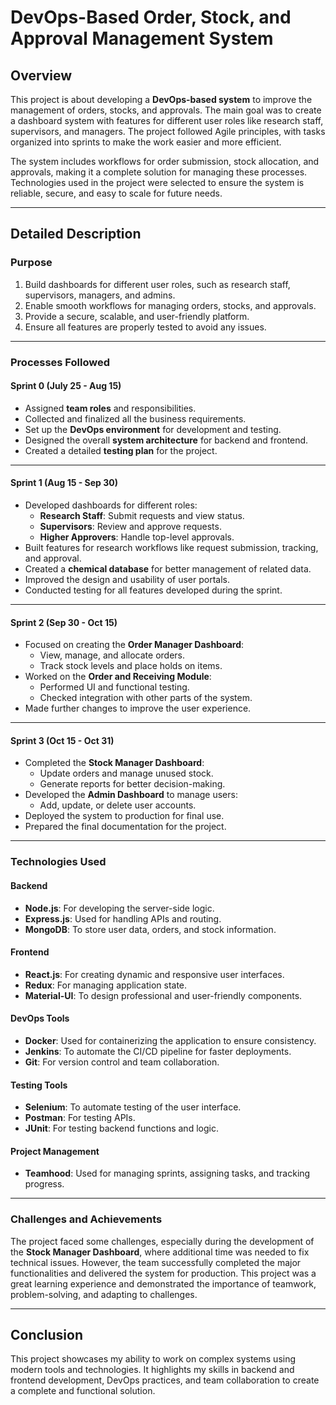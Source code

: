 # DevOps-Based Order, Stock, and Approval Management System

## **Overview**  
This project is about developing a **DevOps-based system** to improve the management of orders, stocks, and approvals. The main goal was to create a dashboard system with features for different user roles like research staff, supervisors, and managers. The project followed Agile principles, with tasks organized into sprints to make the work easier and more efficient.  

The system includes workflows for order submission, stock allocation, and approvals, making it a complete solution for managing these processes. Technologies used in the project were selected to ensure the system is reliable, secure, and easy to scale for future needs.

---

## **Detailed Description**  

### **Purpose**  
1. Build dashboards for different user roles, such as research staff, supervisors, managers, and admins.  
2. Enable smooth workflows for managing orders, stocks, and approvals.  
3. Provide a secure, scalable, and user-friendly platform.  
4. Ensure all features are properly tested to avoid any issues.  

---

### **Processes Followed**  

#### **Sprint 0 (July 25 - Aug 15)**  
- Assigned **team roles** and responsibilities.  
- Collected and finalized all the business requirements.  
- Set up the **DevOps environment** for development and testing.  
- Designed the overall **system architecture** for backend and frontend.  
- Created a detailed **testing plan** for the project.  

---

#### **Sprint 1 (Aug 15 - Sep 30)**  
- Developed dashboards for different roles:  
   - **Research Staff**: Submit requests and view status.  
   - **Supervisors**: Review and approve requests.  
   - **Higher Approvers**: Handle top-level approvals.  
- Built features for research workflows like request submission, tracking, and approval.  
- Created a **chemical database** for better management of related data.  
- Improved the design and usability of user portals.  
- Conducted testing for all features developed during the sprint.  

---

#### **Sprint 2 (Sep 30 - Oct 15)**  
- Focused on creating the **Order Manager Dashboard**:  
   - View, manage, and allocate orders.  
   - Track stock levels and place holds on items.  
- Worked on the **Order and Receiving Module**:  
   - Performed UI and functional testing.  
   - Checked integration with other parts of the system.  
- Made further changes to improve the user experience.  

---

#### **Sprint 3 (Oct 15 - Oct 31)**  
- Completed the **Stock Manager Dashboard**:  
   - Update orders and manage unused stock.  
   - Generate reports for better decision-making.  
- Developed the **Admin Dashboard** to manage users:  
   - Add, update, or delete user accounts.  
- Deployed the system to production for final use.  
- Prepared the final documentation for the project.  

---

### **Technologies Used**  

#### **Backend**  
- **Node.js**: For developing the server-side logic.  
- **Express.js**: Used for handling APIs and routing.  
- **MongoDB**: To store user data, orders, and stock information.  

#### **Frontend**  
- **React.js**: For creating dynamic and responsive user interfaces.  
- **Redux**: For managing application state.  
- **Material-UI**: To design professional and user-friendly components.  

#### **DevOps Tools**  
- **Docker**: Used for containerizing the application to ensure consistency.  
- **Jenkins**: To automate the CI/CD pipeline for faster deployments.  
- **Git**: For version control and team collaboration.  

#### **Testing Tools**  
- **Selenium**: To automate testing of the user interface.  
- **Postman**: For testing APIs.  
- **JUnit**: For testing backend functions and logic.  

#### **Project Management**  
- **Teamhood**: Used for managing sprints, assigning tasks, and tracking progress.  

---

### **Challenges and Achievements**  
The project faced some challenges, especially during the development of the **Stock Manager Dashboard**, where additional time was needed to fix technical issues. However, the team successfully completed the major functionalities and delivered the system for production. This project was a great learning experience and demonstrated the importance of teamwork, problem-solving, and adapting to challenges.

---

## **Conclusion**  
This project showcases my ability to work on complex systems using modern tools and technologies. It highlights my skills in backend and frontend development, DevOps practices, and team collaboration to create a complete and functional solution.
